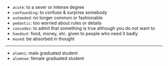 - `acute`: to a sever or intense degree
- `confounding`: to confuse & surprise somebody
- `outmoded`: no longer common or fashionable
- `pedantic`: too worried about rules or details
- `concedes`: to admit that something is true although you do not want to
- `handout`: food, money, etc. given to people who need it badly
- `mused`: be absorbed in thought

---

- `alumni`: male graduated student
- `alumnae`: female graduated student
